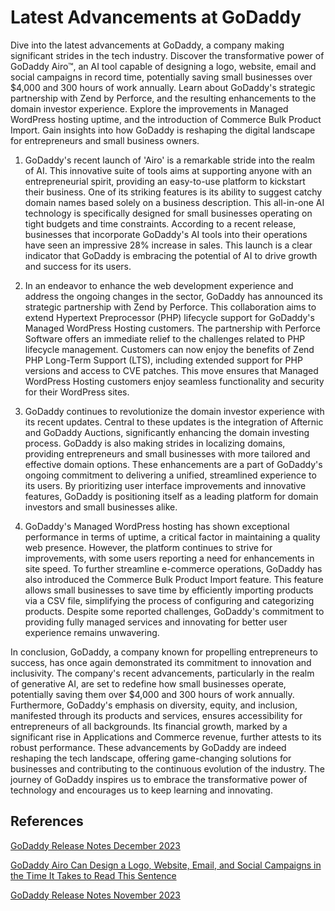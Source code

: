 # Latest Advancements at GoDaddy

Dive into the latest advancements at GoDaddy, a company making significant strides in the tech industry. Discover the transformative power of GoDaddy Airo™, an AI tool capable of designing a logo, website, email and social campaigns in record time, potentially saving small businesses over $4,000 and 300 hours of work annually. Learn about GoDaddy's strategic partnership with Zend by Perforce, and the resulting enhancements to the domain investor experience. Explore the improvements in Managed WordPress hosting uptime, and the introduction of Commerce Bulk Product Import. Gain insights into how GoDaddy is reshaping the digital landscape for entrepreneurs and small business owners.

1. GoDaddy's recent launch of 'Airo' is a remarkable stride into the realm of AI. This innovative suite of tools aims at supporting anyone with an entrepreneurial spirit, providing an easy-to-use platform to kickstart their business. One of its striking features is its ability to suggest catchy domain names based solely on a business description. This all-in-one AI technology is specifically designed for small businesses operating on tight budgets and time constraints. According to a recent release, businesses that incorporate GoDaddy's AI tools into their operations have seen an impressive 28% increase in sales. This launch is a clear indicator that GoDaddy is embracing the potential of AI to drive growth and success for its users.

2. In an endeavor to enhance the web development experience and address the ongoing changes in the sector, GoDaddy has announced its strategic partnership with Zend by Perforce. This collaboration aims to extend Hypertext Preprocessor (PHP) lifecycle support for GoDaddy's Managed WordPress Hosting customers. The partnership with Perforce Software offers an immediate relief to the challenges related to PHP lifecycle management. Customers can now enjoy the benefits of Zend PHP Long-Term Support (LTS), including extended support for PHP versions and access to CVE patches. This move ensures that Managed WordPress Hosting customers enjoy seamless functionality and security for their WordPress sites.

3. GoDaddy continues to revolutionize the domain investor experience with its recent updates. Central to these updates is the integration of Afternic and GoDaddy Auctions, significantly enhancing the domain investing process. GoDaddy is also making strides in localizing domains, providing entrepreneurs and small businesses with more tailored and effective domain options. These enhancements are a part of GoDaddy's ongoing commitment to delivering a unified, streamlined experience to its users. By prioritizing user interface improvements and innovative features, GoDaddy is positioning itself as a leading platform for domain investors and small businesses alike.

4. GoDaddy's Managed WordPress hosting has shown exceptional performance in terms of uptime, a critical factor in maintaining a quality web presence. However, the platform continues to strive for improvements, with some users reporting a need for enhancements in site speed. To further streamline e-commerce operations, GoDaddy has also introduced the Commerce Bulk Product Import feature. This feature allows small businesses to save time by efficiently importing products via a CSV file, simplifying the process of configuring and categorizing products. Despite some reported challenges, GoDaddy's commitment to providing fully managed services and innovating for better user experience remains unwavering.

In conclusion, GoDaddy, a company known for propelling entrepreneurs to success, has once again demonstrated its commitment to innovation and inclusivity. The company's recent advancements, particularly in the realm of generative AI, are set to redefine how small businesses operate, potentially saving them over $4,000 and 300 hours of work annually. Furthermore, GoDaddy's emphasis on diversity, equity, and inclusion, manifested through its products and services, ensures accessibility for entrepreneurs of all backgrounds. Its financial growth, marked by a significant rise in Applications and Commerce revenue, further attests to its robust performance. These advancements by GoDaddy are indeed reshaping the tech landscape, offering game-changing solutions for businesses and contributing to the continuous evolution of the industry. The journey of GoDaddy inspires us to embrace the transformative power of technology and encourages us to keep learning and innovating.

## References

[GoDaddy Release Notes December 2023](https://www.godaddy.com/garage/godaddy-release-notes-december-2023)

[GoDaddy Airo Can Design a Logo, Website, Email, and Social Campaigns in the Time It Takes to Read This Sentence](https://www.prnewswire.com/news-releases/godaddy-airo-can-design-a-logo-website-email-and-social-campaigns-in-the-time-it-takes-to-read-this-sentence-301488726.html)

[GoDaddy Release Notes November 2023](https://www.godaddy.com/garage/godaddy-release-notes-november-2023)